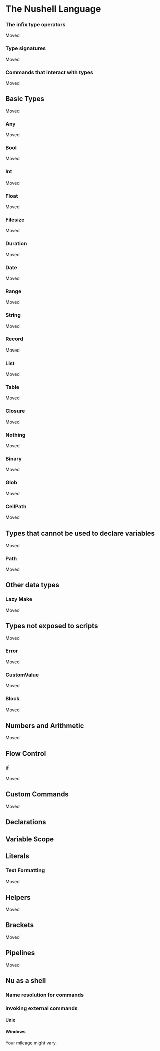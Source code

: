 # The Nushell Language

### The infix type operators

Moved

### Type signatures

Moved

### Commands that interact with types

Moved

## Basic Types

Moved

### Any

Moved

### Bool

Moved

### Int

Moved

### Float

Moved

### Filesize

Moved

### Duration

Moved

### Date

Moved

### Range

Moved

### String

Moved

### Record

Moved

### List

Moved

### Table

Moved

### Closure

Moved

### Nothing

Moved

### Binary

Moved

### Glob

Moved

### CellPath

Moved

## Types that cannot be used to declare variables

Moved

### Path

Moved

## Other data types

### Lazy Make

Moved

## Types not exposed to scripts

Moved

### Error

Moved

### CustomValue

Moved

### Block

Moved

## Numbers and Arithmetic

Moved

## Flow Control

### if

Moved

## Custom Commands

Moved

## Declarations

## Variable Scope

## Literals

### Text Formatting

Moved

## Helpers

Moved

## Brackets

Moved

## Pipelines

Moved

## Nu as a shell

### Name resolution for commands

### invoking external commands

#### Unix

#### Windows

Your mileage might vary.
